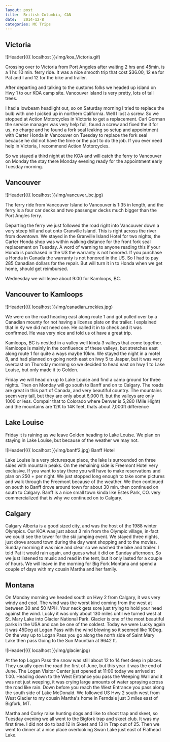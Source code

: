 ```yaml
---
layout: post
title:  British Columbia, CAN
date:   2014-12-8 
categories: MC Trips
---
```


Victoria
--------

![Header]({{ localhost }}/img/koa_Victoria.gif) 

Crossing over to Victoria from Port Angeles after waiting 2 hrs and 45min. is a 1 hr. 10 min. ferry ride. It was a nice smooth trip that cost $36.00, 12 ea for Pat and I and 12 for the bike and trailer.

After departing and talking to the customs folks we headed up island on Hwy 1 to our KOA camp site. Vancouver Island is very pretty, lots of tall trees. 

I had a lowbeam headlight out, so on Saturday morning I tried to replace the bulb with one I picked up in northern California. Well I lost a screw. So we stopped at Action Motorcycles in Victoria to get a replacement. Carl Gorman the service manager was very help full, found a screw and fixed the it for us, no charge and he found a fork seal leaking so setup and appointment with Carter Honda in Vancouver on Tuesday to replace the fork seal because he did not have the time or the part to do the job. If you ever need help in Victoria, I recommend Action Motorcycles.

So we stayed a third night at the KOA and will catch the ferry to Vancouver on Monday the stay there  Monday evening ready for the appointment early Tuesday morning.


Vancouver
---------


![Header]({{ localhost }}/img/vancuver_bc.jpg)

The ferry ride from Vancouver Island to Vancouver is 1:35 in length, and the ferry is a four car decks and two passenger decks much bigger than the Port Angles ferry.

Departing the ferry we just followed the road right into Vancouver down a very steep hill and out onto Granville Island. This is right across the river from downtown. We stayed in the Granville Island Hotel for two nights, the Carter Honda shop was within walking distance for the front fork seal replacement on Tuesday. A word of warning to anyone reading this if your Honda is purchased in the US the warranty is not honored. If you purchase a Honda in Canada the warranty is not honored in
the US. So I had to pay 285 Canadian dollars for the repair. But will turn it in to Honda when we get home, should get reimbursed.

Wednesday we will leave about 9:00 for Kamloops, BC.


Vancouver to Kamloops
---------------------


![Header]({{ localhost }}/img/canadian_rockies.jpg)

We were on the road heading east along route 1 and got pulled over by a Canadian mounty for not having a license plate on the trailer. I explained that in Ky we did not need one. He called it in to check and it was confirmed. He was very nice and told us ot have a great trip.

Kamloops, BC is nestled in a valley well kinda 3 valleys that come together. Kamloops is mainly in the confluence of these valleys, but stretches east along route 1 for quite a ways maybe 10km. We stayed the night in a motel 8, and had planned on going north east on hwy 5 to Jasper, but it was very overcast on Thursday morning so we decided to head east on hwy 1 to Lake Louise, but only made it to Golden. 

Friday we will head on up to Lake Louise and find a camp ground for three nights. Then on Monday will go south to Banff and on to Calgary. The roads are great in this part of Canada, and very beautiful country. The mountains seem very tall, but they are only about 6,000 ft. but the valleys are only 1000 or less. Compair that to Colorado where Denver is 5,280 (Mile Hight) and the mountains are 12K to 14K feet, thats about 7,000ft difference




Lake Louise
-----------

Friday it is raining as we leave Golden heading to Lake Louise. We plan on staying in Lake Louise, but because of the weather we may not.

![Header]({{ localhost }}/img/banff2.jpg) Banff Hotel

Lake Louise is a very picturesque place, the lake is surrounded on three sides with mountain peaks. On the remaining side is Freemont Hotel very exclusive. If you want to stay there you will have to make reservations and plan on 250 + per night. We just stopped long enough to take some pictures and walk through the Freemont because of the weather.
We then continued on south to Banff drove around town for about 30 min. then continued on south to Calgary. Banff is a nice small town kinda like Estes Park, CO. very commercialized that is why we continued on to Calgary.


Calgary
-------

Calgary Alberta is a good sized city, and was the host of the 1988 winter Olympics. Our KOA was just about 3 min from the Olympic village, in-fact we could see the tower for the ski jumping event. We stayed three nights, just drove around town during the day went shopping and to the movies. Sunday morning it was nice and clear so we washed the bike and trailer. I told Pat it would rain again, and guess what it did on Sunday afternoon. So we just listened to music and read in the tent, but it only lasted for a couple of hours. We will leave in the morning for Big Fork Montana and spend a couple of days with my cousin Martha and her family.



Montana
-------


On Monday morning we headed south on Hwy 2 from Calgary, it was very windy and cool. The wind was the worst kind coming from the west at between 30 and 50 MPH. Your neck gets sore just trying to hold your head against the wind. Lucky it was only about 130 miles until we turned west at St. Mary Lake into Glacier National Park.
Glacier is one of the most beautiful parks in the USA and can be one of the coldest. Today we were Lucky again it was 45Deg at Logan Pass with the wind blowing so it seemed like 10Deg. On the way up to Logan Pass you go along the north side of Saint Mary Lake then pass Going to the Sun Mountian at 9642 ft.


![Header]({{ localhost }}/img/glacier.jpg)

At the top Logan Pass the snow was still about 12 to 14 feet deep in places. They usually open the road the first of June, but this year it was the end of June. The Logan Visitor Center just opened at 11:00 today we arrived at 1:00. Heading down to the West Entrance you pass the Weeping Wall and it was not just weeping, it was crying large amounts of water spraying across the road like rain. Down before you reach the West Entrance you pass along the south side of Lake McDonald. We followed US Hwy 2 south west from West Glacier to my cousin Martha's home in Ferndale just 3 miles east of Bigfork, MT.

Martha and Corky raise hunting dogs and like to shoot trap and skeet, so Tuesday evening we all went to the Bigfork trap and skeet club. It was my first time. I did not do to bad 12 in Skeet and 13 in Trap out of 25. Then we went to dinner at a nice place overlooking Swan Lake just east of Flathead Lake.

